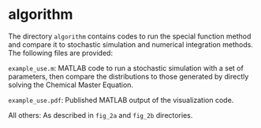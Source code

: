 # algorithm
The directory `algorithm` contains codes to run the special function method and compare it to stochastic simulation and numerical integration methods. The following files are provided: 

`example_use.m`: MATLAB code to run a stochastic simulation with a set of parameters, then compare the distributions to those generated by directly solving the Chemical Master Equation.

`example_use.pdf`: Published MATLAB output of the visualization code.

All others: As described in `fig_2a`  and `fig_2b` directories.
